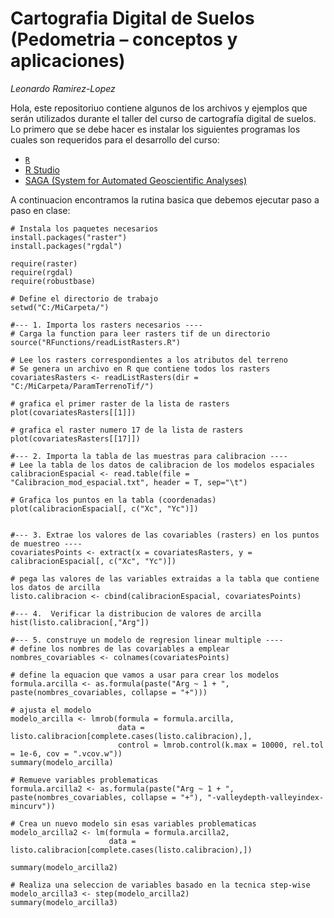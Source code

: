 # Cartografia Digital de Suelos (Pedometria – conceptos y aplicaciones)

_Leonardo Ramirez-Lopez_

Hola, este repositoriuo contiene algunos de los archivos y ejemplos que serán utilizados durante el taller del curso de cartografía digital de suelos.
Lo primero que se debe hacer es instalar los siguientes programas los cuales son requeridos para el desarrollo del curso:
- [`R`](http://www.r-project.org/)
- [R Studio](http://www.rstudio.com/)
- [SAGA (System for Automated Geoscientific Analyses)](http://www.saga-gis.org/en/index.html)

A continuacion encontramos la rutina basica que debemos ejecutar paso a paso en clase:
```
# Instala los paquetes necesarios
install.packages("raster")
install.packages("rgdal")

require(raster)
require(rgdal)
require(robustbase)

# Define el directorio de trabajo
setwd("C:/MiCarpeta/")

#--- 1. Importa los rasters necesarios ----
# Carga la function para leer rasters tif de un directorio
source("RFunctions/readListRasters.R")

# Lee los rasters correspondientes a los atributos del terreno
# Se genera un archivo en R que contiene todos los rasters
covariatesRasters <- readListRasters(dir = "C:/MiCarpeta/ParamTerrenoTif/")

# grafica el primer raster de la lista de rasters
plot(covariatesRasters[[1]])

# grafica el raster numero 17 de la lista de rasters
plot(covariatesRasters[[17]])

#--- 2. Importa la tabla de las muestras para calibracion ----
# Lee la tabla de los datos de calibracion de los modelos espaciales
calibracionEspacial <- read.table(file = "Calibracion_mod_espacial.txt", header = T, sep="\t")

# Grafica los puntos en la tabla (coordenadas)
plot(calibracionEspacial[, c("Xc", "Yc")])


#--- 3. Extrae los valores de las covariables (rasters) en los puntos de muestreo ----
covariatesPoints <- extract(x = covariatesRasters, y = calibracionEspacial[, c("Xc", "Yc")])

# pega las valores de las variables extraidas a la tabla que contiene los datos de arcilla
listo.calibracion <- cbind(calibracionEspacial, covariatesPoints)

#--- 4.  Verificar la distribucion de valores de arcilla
hist(listo.calibracion[,"Arg"])

#--- 5. construye un modelo de regresion linear multiple ----
# define los nombres de las covariables a emplear
nombres_covariables <- colnames(covariatesPoints)

# define la equacion que vamos a usar para crear los modelos
formula.arcilla <- as.formula(paste("Arg ~ 1 + ", paste(nombres_covariables, collapse = "+")))

# ajusta el modelo
modelo_arcilla <- lmrob(formula = formula.arcilla, 
                        data = listo.calibracion[complete.cases(listo.calibracion),],
                        control = lmrob.control(k.max = 10000, rel.tol = 1e-6, cov = ".vcov.w"))
summary(modelo_arcilla)

# Remueve variables problematicas
formula.arcilla2 <- as.formula(paste("Arg ~ 1 + ", paste(nombres_covariables, collapse = "+"), "-valleydepth-valleyindex-mincurv"))

# Crea un nuevo modelo sin esas variables problematicas
modelo_arcilla2 <- lm(formula = formula.arcilla2, 
                      data = listo.calibracion[complete.cases(listo.calibracion),])

summary(modelo_arcilla2)

# Realiza una seleccion de variables basado en la tecnica step-wise
modelo_arcilla3 <- step(modelo_arcilla2)
summary(modelo_arcilla3)

```
